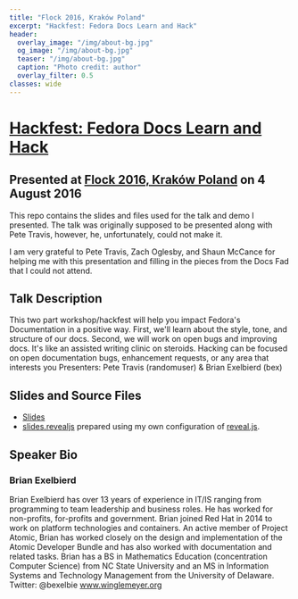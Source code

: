 ```yaml
---
title: "Flock 2016, Kraków Poland"
excerpt: "Hackfest: Fedora Docs Learn and Hack"
header:
  overlay_image: "/img/about-bg.jpg"
  og_image: "/img/about-bg.jpg"
  teaser: "/img/about-bg.jpg"
  caption: "Photo credit: author"
  overlay_filter: 0.5
classes: wide
---
```


# [Hackfest: Fedora Docs Learn and Hack](https://flock2016.sched.org/event/ed4a9f29526b5befe6a86635050cd958)
## Presented at [Flock 2016, Kraków Poland](https://flocktofedora.org) on 4 August 2016

This repo contains the slides and files used for the talk and demo
I presented.  The talk was originally supposed to be presented along
with Pete Travis, however, he, unfortunately, could not make it.

I am very grateful to Pete Travis, Zach Oglesby, and Shaun McCance for
helping me with this presentation and filling in the pieces from the
Docs Fad that I could not attend.

## Talk Description

This two part workshop/hackfest will help you impact Fedora's
Documentation in a positive way. First, we'll learn about the style, tone,
and structure of our docs. Second, we will work on open bugs and improving
docs. It's like an assisted writing clinic on steroids. Hacking can be
focused on open documentation bugs, enhancement requests, or any area that
interests you Presenters: Pete Travis (randomuser) & Brian Exelbierd (bex)

## Slides and Source Files

* [Slides](slides.html)
* [slides.revealjs](slides.revealjs.txt) prepared using my own configuration of [reveal.js](../tools/README.md).

## Speaker Bio

### Brian Exelbierd

Brian Exelbierd has over 13 years of experience in IT/IS ranging from
programming to team leadership and business roles. He has worked for
non-profits, for-profits and government. Brian joined Red Hat in 2014 to
work on platform technologies and containers. An active member of Project
Atomic, Brian has worked closely on the design and implementation of
the Atomic Developer Bundle and has also worked with documentation and
related tasks. Brian has a BS in Mathematics Education (concentration
Computer Science) from NC State University and an MS in Information
Systems and Technology Management from the University of
Delaware. Twitter: @bexelbie www.winglemeyer.org
